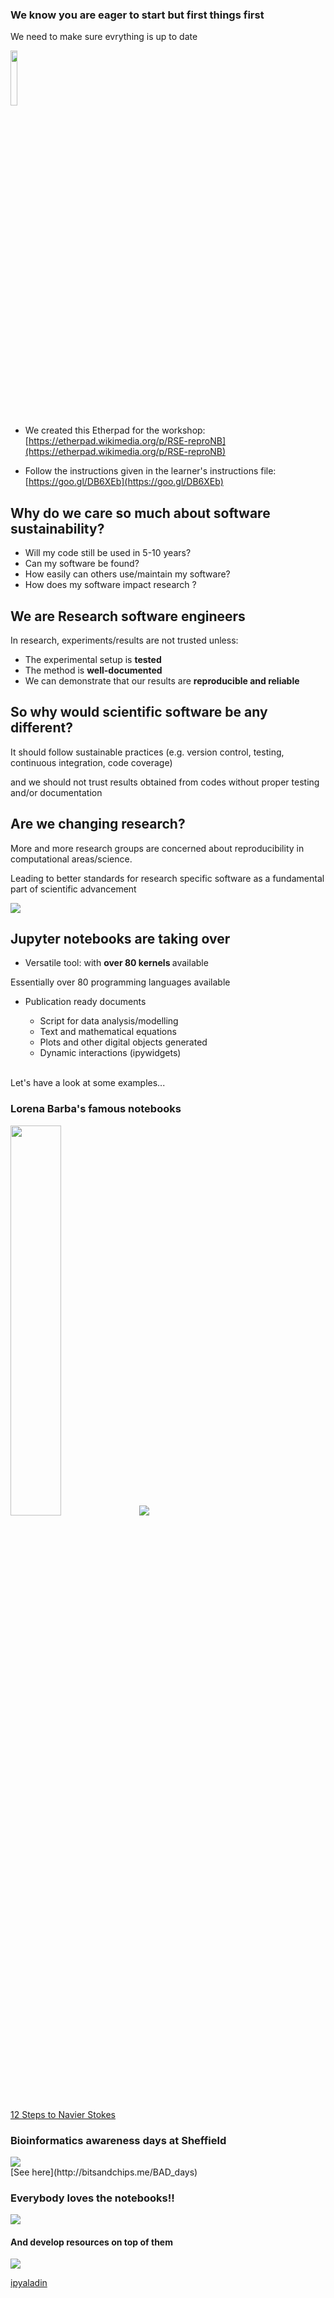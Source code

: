 ### <i class="fa fa-exclamation-triangle" aria-hidden="true"></i>  We know you are eager to start but first things first
We need to make sure evrything is up to date

<img src='resources/docker.png' style='width:15%'/>



- We created this Etherpad for the workshop: [https://etherpad.wikimedia.org/p/RSE-reproNB](https://etherpad.wikimedia.org/p/RSE-reproNB)

- Follow the instructions given in the learner's instructions file: [https://goo.gl/DB6XEb](https://goo.gl/DB6XEb)



## Why do we care so much about software sustainability?

* Will my code still be used in 5-10 years? <!-- .element: class="fragment" -->
* Can my software be found? <!-- .element: class="fragment" -->
* How easily can others use/maintain my software? <!-- .element: class="fragment" -->
* How does my software impact <!-- .element: class="fragment" --> <accent-text> research</accent-text> ?



## We are <strong> Research</strong> software engineers
In research, experiments/results are not trusted unless:
- The experimental setup is <strong>tested</strong>
- The method is <strong> well-documented </strong>
- We can demonstrate that our results are <strong> reproducible  and reliable</strong>



## <display-text>So why would scientific software be any different?</display-text>
It should follow sustainable practices (e.g. version control, testing, continuous integration, code coverage)

and we should not trust results obtained from
codes without proper testing and/or documentation<!-- .element: class="fragment" -->



## Are we changing research?
More and more research groups are concerned about reproducibility
in computational areas/science.

<i class="fa fa-arrow-circle-down" aria-hidden="true"></i>

Leading to better standards for research specific software as a fundamental part of
scientific advancement<!-- .element: class="fragment" -->


<img src='resources/BSBR.jpg'>



## Jupyter notebooks are taking over
<ul>
<li class='fragment'> Versatile tool: with <strong> over 80 kernels </strong>available</li>
</ul>

<div class='float_modal fragment'>
  <p class='modal_p'> Essentially over 80 programming languages available </p>
</div>

<ul class='fragment'>
<li> Publication ready documents </li>
<ul>
  <li> Script for data analysis/modelling <l/i>
  <li> Text and mathematical equations</li>
  <li> Plots and other digital objects generated</li>
  <li> Dynamic interactions (ipywidgets)</li>
</ul>
</ul>



<br>
<accent-text> Let's have a look at some examples...</accent-text>



### Lorena Barba's famous notebooks
<img src='resources/lb1.PNG' style='width: 40%'>



<img src='resources/lb2.PNG'>

[12 Steps to Navier Stokes](http://lorenabarba.com/blog/cfd-python-12-steps-to-navier-stokes/)



### Bioinformatics awareness days at Sheffield
<img src='resources/bad_days.PNG'>
<br>[See here](http://bitsandchips.me/BAD_days)



### Everybody loves the notebooks!!
<img src='resources/sanger.PNG'>



#### And develop resources on top of them
<img src='resources/aladin.gif'>

[ipyaladin](https://github.com/cds-astro/ipyaladin)
